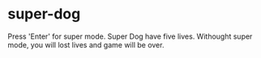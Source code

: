 # super-dog
Press 'Enter' for super mode.
Super Dog have five lives.
Withought super mode, you will lost lives and game will be over.
